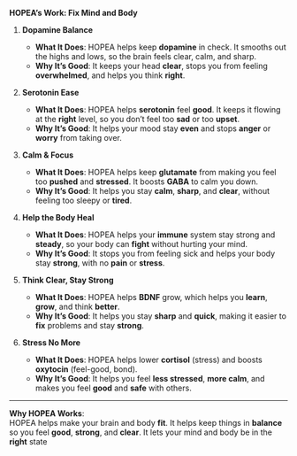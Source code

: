 **HOPEA’s Work: Fix Mind and Body**

1. **Dopamine Balance**  
   - **What It Does**: HOPEA helps keep **dopamine** in check. It smooths out the highs and lows, so the brain feels clear, calm, and sharp.  
   - **Why It’s Good**: It keeps your head **clear**, stops you from feeling **overwhelmed**, and helps you think **right**.

2. **Serotonin Ease**  
   - **What It Does**: HOPEA helps **serotonin** feel **good**. It keeps it flowing at the **right** level, so you don’t feel too **sad** or too **upset**.  
   - **Why It’s Good**: It helps your mood stay **even** and stops **anger** or **worry** from taking over.

3. **Calm & Focus**  
   - **What It Does**: HOPEA helps keep **glutamate** from making you feel too **pushed** and **stressed**. It boosts **GABA** to calm you down.  
   - **Why It’s Good**: It helps you stay **calm**, **sharp**, and **clear**, without feeling too sleepy or **tired**.

4. **Help the Body Heal**  
   - **What It Does**: HOPEA helps your **immune** system stay strong and **steady**, so your body can **fight** without hurting your mind.  
   - **Why It’s Good**: It stops you from feeling sick and helps your body stay **strong**, with no **pain** or **stress**.

5. **Think Clear, Stay Strong**  
   - **What It Does**: HOPEA helps **BDNF** grow, which helps you **learn**, **grow**, and think **better**.  
   - **Why It’s Good**: It helps you stay **sharp** and **quick**, making it easier to **fix** problems and stay **strong**.

6. **Stress No More**  
   - **What It Does**: HOPEA helps lower **cortisol** (stress) and boosts **oxytocin** (feel-good, bond).  
   - **Why It’s Good**: It helps you feel **less stressed**, **more calm**, and makes you feel **good** and **safe** with others.

---

**Why HOPEA Works**:  
HOPEA helps make your brain and body **fit**. It helps keep things in **balance** so you feel **good**, **strong**, and **clear**. It lets your mind and body be in the **right** state

